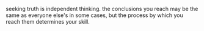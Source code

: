 seeking truth is independent thinking. the conclusions you reach may be the same as everyone else's in some cases, but the process by which you reach them determines your skill.